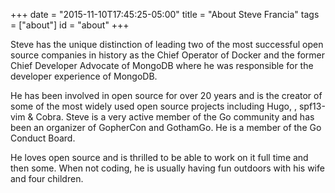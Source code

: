 +++
date = "2015-11-10T17:45:25-05:00"
title = "About Steve Francia"
tags = ["about"]
id = "about"
+++

Steve has the unique distinction of leading two of the most successful
open source companies in history as the Chief Operator of Docker and the
former Chief Developer Advocate of MongoDB where he was responsible for
the developer experience of MongoDB.

He has been involved in open source for over 20 years and is the creator
of some of the most widely used open source projects including Hugo,
, spf13-vim & Cobra. Steve is a very active member of the Go community and
has been an organizer of GopherCon and GothamGo. He is a member of the
Go Conduct Board.

He loves open source and is thrilled to be able to work on it full time
and then some.  When not coding, he is usually having fun outdoors with
his wife and four children.
